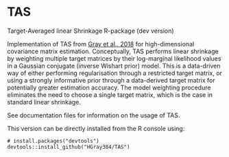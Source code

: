 # TAS
Target-Averaged linear Shrinkage R-package (dev version)

Implementation of TAS from [Gray et al., 2018](https://arxiv.org/abs/1809.08024) for high-dimensional covariance matrix estimation. Conceptually,
TAS performs linear shrinkage by weighting multiple target matrices by their log-marginal likelihood values in
a Gaussian conjugate (inverse Wishart prior) model. This is a data-driven way of either performing regularisation
through a restricted target matrix, or using a strongly informative prior through a data-derived target matrix 
for potentially greater estimation accuracy. The model weighting procedure eliminates the need to choose a single 
target matrix, which is the case in standard linear shrinkage.

See documentation files for information on the usage of TAS.

This version can be directly installed from the R console using:

```
# install.packages("devtools")
devtools::install_github("HGray384/TAS")
```
